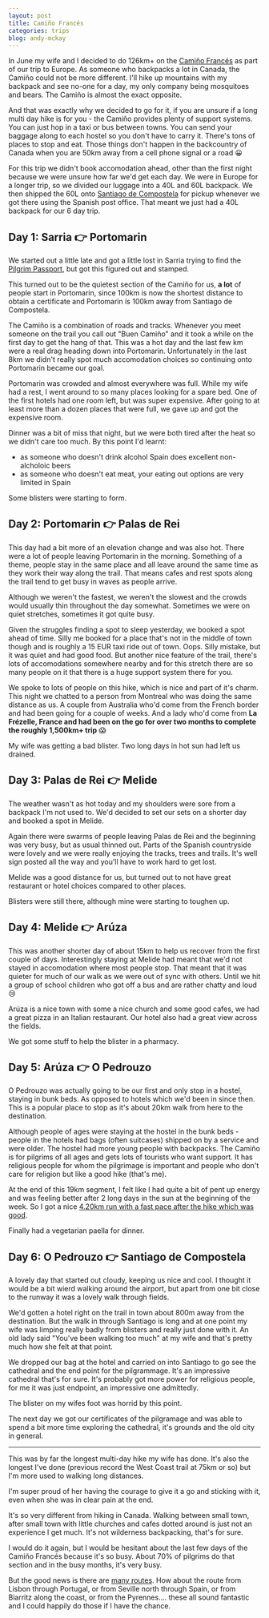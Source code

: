 ```yaml
---
layout: post
title: Camiño Francés
categories: trips
blog: andy-mckay
---
```


In June my wife and I decided to do 126km+ on the <a href="https://caminoways.com/camino-frances">Camiño Francés</a> as part of our trip to Europe. As someone who backpacks a lot in Canada, the Camiño could not be more different. I'll hike up mountains with my backpack and see no-one for a day, my only company being mosquitoes and bears. The Camiño is almost the exact opposite.

And that was exactly why we decided to go for it, if you are unsure if a long multi day hike is for you - the Camiño provides plenty of support systems. You can just hop in a taxi or bus between towns. You can send your baggage along to each hostel so you don't have to carry it. There's tons of places to stop and eat. Those things don't happen in the backcountry of Canada when you are 50km away from a cell phone signal or a road 😀

For this trip we didn't book accomodation ahead, other than the first night because we were unsure how far we'd get each day. We were in Europe for a longer trip, so we divided our luggage into a 40L and 60L backpack. We then shipped the 60L onto <a href="https://www.elcaminoconcorreos.com/en/transfer-luggage">Santiago de Compostela</a> for pickup whenever we got there using the Spanish post office. That meant we just had a 40L backpack for our 6 day trip.

## Day 1: Sarria 👉 Portomarin

<div class="strava-embed-placeholder" data-embed-type="activity" data-embed-id="14745907509" data-style="standard" data-from-embed="false"></div><script src="https://strava-embeds.com/embed.js"></script>

We started out a little late and got a little lost in Sarria trying to find the <a href="https://caminoways.com/camino-pilgrim-passport-certificates">Pilgrim Passport</a>, but got this figured out and stamped.

This turned out to be the quietest section of the Camiño for us, **a lot** of people start in Portomarin, since 100km is now the shortest distance to obtain a certificate and Portomarin is 100km away from Santiago de Compostela.

The Camiño is a combination of roads and tracks. Whenever you meet someone on the trail you call out "Buen Camiño" and it took a while on the first day to get the hang of that. This was a hot day and the last few km were a real drag heading down into Portomarin. Unfortunately in the last 8km we didn't really spot much accomodation choices so continuing onto Portomarin became our goal.

Portomarin was crowded and almost everywhere was full. While my wife had a rest, I went around to so many places looking for a spare bed. One of the first hotels had one room left, but was super expensive. After going to at least more than a dozen places that were full, we gave up and got the expensive room.

Dinner was a bit of miss that night, but we were both tired after the heat so we didn't care too much. By this point I'd learnt:
* as someone who doesn't drink alcohol Spain does excellent non-alcholoic beers
* as someone who doesn't eat meat, your eating out options are very limited in Spain

Some blisters were starting to form.

## Day 2: Portomarin 👉 Palas de Rei

<div class="strava-embed-placeholder" data-embed-type="activity" data-embed-id="14755405237" data-style="standard" data-from-embed="false"></div><script src="https://strava-embeds.com/embed.js"></script>

This day had a bit more of an elevation change and was also hot. There were a lot of people leaving Portomarin in the morning. Something of a theme, people stay in the same place and all leave around the same time as they work their way along the trail. That means cafes and rest spots along the trail tend to get busy in waves as people arrive.

Although we weren't the fastest, we weren't the slowest and the crowds would usually thin throughout the day somewhat. Sometimes we were on quiet stretches, sometimes it got quite busy.

Given the struggles finding a spot to sleep yesterday, we booked a spot ahead of time. Silly me booked for a place that's not in the middle of town though and is roughly a 15 EUR taxi ride out of town. Oops. Silly mistake, but it was quiet and had good food. But another nice feature of the trail, there's lots of accomodations somewhere nearby and for this stretch there are so many people on it that there is a huge support system there for you.

We spoke to lots of people on this hike, which is nice and part of it's charm. This night we chatted to a person from Montreal who was doing the same distance as us. A couple from Australia who'd come from the French border and had been going for a couple of weeks. And a lady who'd come from <b>La Frézelle, France and had been on the go for over two months to complete the roughly 1,500km+ trip</b> 😱

My wife was getting a bad blister. Two long days in hot sun had left us drained.

## Day 3: Palas de Rei 👉 Melide

<div class="strava-embed-placeholder" data-embed-type="activity" data-embed-id="14764333070" data-style="standard" data-from-embed="false"></div><script src="https://strava-embeds.com/embed.js"></script>

The weather wasn't as hot today and my shoulders were sore from a backpack I'm not used to. We'd decided to set our sets on a shorter day and booked a spot in Melide.

Again there were swarms of people leaving Palas de Rei and the beginning was very busy, but as usual thinned out. Parts of the Spanish countryside were lovely and we were really enjoying the tracks, trees and trails. It's well sign posted all the way and you'll have to work hard to get lost.

Melide was a good distance for us, but turned out to not have great restaurant or hotel choices compared to other places.

Blisters were still there, although mine were starting to toughen up.

## Day 4: Melide 👉 Arúza

<div class="strava-embed-placeholder" data-embed-type="activity" data-embed-id="14774800650" data-style="standard" data-from-embed="false"></div><script src="https://strava-embeds.com/embed.js"></script>

This was another shorter day of about 15km to help us recover from the first couple of days. Interestingly staying at Melide had meant that we'd not stayed in accomodation where most people stop. That meant that it was quieter for much of our walk as we were out of sync with others. Until we hit a group of school children who got off a bus and are rather chatty and loud 😢

Arúza is a nice town with some a nice church and some good cafes, we had a great pizza in an Italian restaurant. Our hotel also had a great view across the fields.

We got some stuff to help the blister in a pharmacy.

## Day 5: Arúza 👉 O Pedrouzo

<div class="strava-embed-placeholder" data-embed-type="activity" data-embed-id="14786304413" data-style="standard" data-from-embed="false"></div><script src="https://strava-embeds.com/embed.js"></script>

O Pedrouzo was actually going to be our first and only stop in a hostel, staying in bunk beds. As opposed to hotels which we'd been in since then. This is a popular place to stop as it's about 20km walk from here to the destination.

Although people of ages were staying at the hostel in the bunk beds - people in the hotels had bags (often suitcases) shipped on by a service and were older. The hostel had more young people with backpacks. The Camiño is for pilgrims of all ages and gets lots of tourists who want support. It has religious people for whom the pilgrimage is important and people who don't care for religion but like a good hike (that's me).

At the end of this 19km segment, I felt like I had quite a bit of pent up energy and was feeling better after 2 long days in the sun at the beginning of the week. So I got a nice <a href="https://www.strava.com/activities/14786716859">4.20km run with a fast pace after the hike which was good</a>.

Finally had a vegetarian paella for dinner.

## Day 6: O Pedrouzo 👉 Santiago de Compostela

<div class="strava-embed-placeholder" data-embed-type="activity" data-embed-id="14797920459" data-style="standard" data-from-embed="false"></div><script src="https://strava-embeds.com/embed.js"></script>

A lovely day that started out cloudy, keeping us nice and cool. I thought it would be a bit wierd walking around the airport, but apart from one bit close to the runway it was a lovely walk through fields.

We'd gotten a hotel right on the trail in town about 800m away from the destination. But the walk in through Santiago is long and at one point my wife was limping really badly from blisters and really just done with it. An old lady said "You've been walking too much" at my wife and that's pretty much how she felt at that point.

We dropped our bag at the hotel and carried on into Santiago to go see the cathedral and the end point for the pilgrammage. It's an impressive cathedral that's for sure. It's probably got more power for religious people, for me it was just endpoint, an impressive one admittedly.

The blister on my wifes foot was horrid by this point.

The next day we got our certificates of the pilgramage and was able to spend a bit more time exploring the cathedral, it's grounds and the old city in general.

----

This was by far the longest multi-day hike my wife has done. It's also the longest I've done (previous record the West Coast trail at 75km or so) but I'm more used to walking long distances.

I'm super proud of her having the courage to give it a go and sticking with it, even when she was in clear pain at the end.

It's so very different from hiking in Canada. Walking between small town, after small town with little churches and cafes dotted around is just not an experience I get much. It's not wilderness backpacking, that's for sure.

I would do it again, but I would be hesitant about the last few days of the Camiño Francés because it's so busy. About 70% of pilgrims do that section and in the busy months, it's very busy. 

But the good news is there are <a href="https://en.wikipedia.org/wiki/Camino_de_Santiago#/media/File:Camino_de_Santiago_%E2%80%93_Map_of_main_routes_WP.svg">many routes</a>. How about the route from Lisbon through Portugal, or from Seville north through Spain, or from Biarritz along the coast, or from the Pyrennes.... these all sound fantastic and I could happily do those if I have the chance.